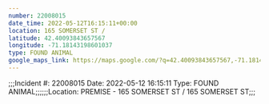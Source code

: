 ```yaml
---
number: 22008015
date_time: 2022-05-12T16:15:11+00:00
location: 165 SOMERSET ST / 
latitude: 42.40093843657567
longitude: -71.18143198601037
type: FOUND ANIMAL
google_maps_link: https://maps.google.com/?q=42.40093843657567,-71.18143198601037
---
```


;;;Incident #: 22008015   Date: 2022-05-12 16:15:11   Type: FOUND ANIMAL;;;;;;Location: PREMISE - 165 SOMERSET ST / 165 SOMERSET ST;;;
